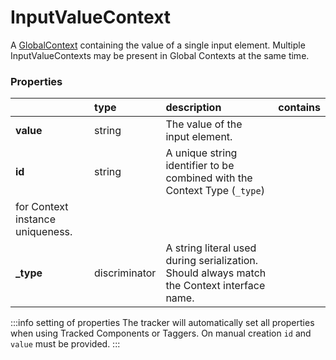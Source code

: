 # InputValueContext

A [GlobalContext](/taxonomy/reference/global-contexts/overview.md) containing the value of a single input element. Multiple InputValueContexts may be present in Global Contexts at the same time.

### Properties

|           | type          | description                                                                                                 | contains |
|:----------|:--------------|:------------------------------------------------------------------------------------------------------------|:---------|
| **value** | string        | The value of the input element.                                                                             |          |
| **id**    | string        | A unique string identifier to be combined with the Context Type (`_type`) 
for Context instance uniqueness. |          |
| **_type** | discriminator | A string literal used during serialization. Should always match the Context interface name.                 |          |

:::info setting of properties
The tracker will automatically set all properties when using Tracked Components or Taggers. On manual creation `id` and `value` must be provided.
:::

